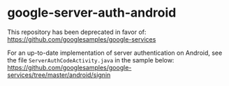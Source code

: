 # google-server-auth-android

This repository has been deprecated in favor of:
https://github.com/googlesamples/google-services

For an up-to-date implementation of server authentication on Android, 
see the file `ServerAuthCodeActivity.java` in the sample below:
https://github.com/googlesamples/google-services/tree/master/android/signin
